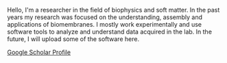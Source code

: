 Hello, I'm a researcher in the field of biophysics and soft matter. In the past years my research was focused on the understanding, assembly and applications of biomembranes. I mostly work experimentally and use software tools to analyze and understand data acquired in the lab. In the future, I will upload some of the software here.

[Google Scholar Profile](https://scholar.google.de/citations?user=2Dzpoo0AAAAJ)
